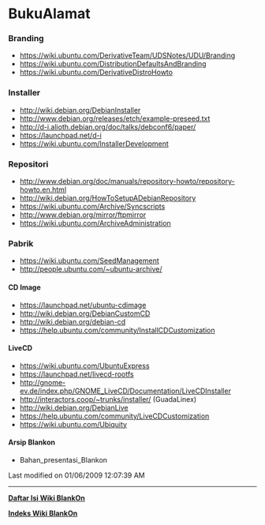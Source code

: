 # BukuAlamat

### Branding
   * ​https://wiki.ubuntu.com/DerivativeTeam/UDSNotes/UDU/Branding
   * ​https://wiki.ubuntu.com/DistributionDefaultsAndBranding
   * ​https://wiki.ubuntu.com/DerivativeDistroHowto

### Installer
   * ​http://wiki.debian.org/DebianInstaller
   * ​http://www.debian.org/releases/etch/example-preseed.txt
   * ​http://d-i.alioth.debian.org/doc/talks/debconf6/paper/
   * ​https://launchpad.net/d-i
   * ​https://wiki.ubuntu.com/InstallerDevelopment

### Repositori
   * ​http://www.debian.org/doc/manuals/repository-howto/repository-howto.en.html
   * ​http://wiki.debian.org/HowToSetupADebianRepository
   * ​https://wiki.ubuntu.com/Archive/Syncscripts
   * ​http://www.debian.org/mirror/ftpmirror
   * ​https://wiki.ubuntu.com/ArchiveAdministration

### Pabrik
   * ​https://wiki.ubuntu.com/SeedManagement
   * ​http://people.ubuntu.com/~ubuntu-archive/

#### CD Image
   * ​https://launchpad.net/ubuntu-cdimage
   * ​http://wiki.debian.org/DebianCustomCD
   * ​http://wiki.debian.org/debian-cd
   * ​https://help.ubuntu.com/community/InstallCDCustomization

#### LiveCD
   * ​https://wiki.ubuntu.com/UbuntuExpress
   * ​https://launchpad.net/livecd-rootfs
   * ​http://gnome-ev.de/index.php/GNOME_LiveCD/Documentation/LiveCDInstaller
   * ​http://interactors.coop/~trunks/installer/ (GuadaLinex)
   * ​http://wiki.debian.org/DebianLive
   * ​https://help.ubuntu.com/community/LiveCDCustomization
   * ​https://wiki.ubuntu.com/Ubiquity

#### Arsip Blankon
   * Bahan_presentasi_Blankon

Last modified on 01/06/2009 12:07:39 AM
 
---
[**Daftar Isi Wiki BlankOn**](/DaftarIsi/README.md)
 
[**Indeks Wiki BlankOn**](/Indeks.md)

